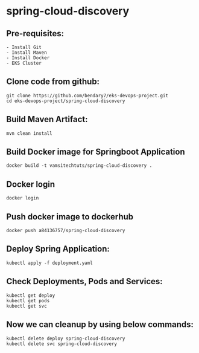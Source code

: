 # spring-cloud-discovery

Pre-requisites:
--------
    - Install Git
    - Install Maven
    - Install Docker
    - EKS Cluster
    
Clone code from github:
-------
    git clone https://github.com/bendary7/eks-devops-project.git
    cd eks-devops-project/spring-cloud-discovery
    
Build Maven Artifact:
-------
    mvn clean install
 
Build Docker image for Springboot Application
--------------
    docker build -t vamsitechtuts/spring-cloud-discovery .
  
Docker login
-------------
    docker login
    
Push docker image to dockerhub
-----------
    docker push a84136757/spring-cloud-discovery
    
Deploy Spring Application:
--------
    kubectl apply -f deployment.yaml
    
Check Deployments, Pods and Services:
-------

    kubectl get deploy
    kubectl get pods
    kubectl get svc
    

Now we can cleanup by using below commands:
--------
    kubectl delete deploy spring-cloud-discovery
    kubectl delete svc spring-cloud-discovery
